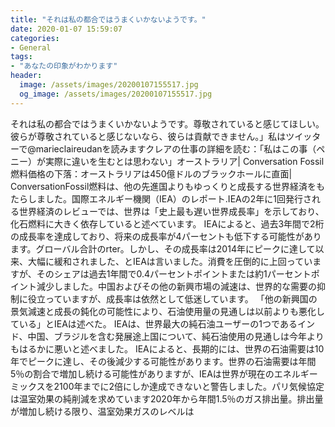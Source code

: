 ```yaml
---
title: "それは私の都合ではうまくいかないようです。"
date: 2020-01-07 15:59:07
categories:
- General
tags:
- "あなたの印象がわかります"
header:
  image: /assets/images/20200107155517.jpg
  og_image: /assets/images/20200107155517.jpg
---
```


それは私の都合ではうまくいかないようです。尊敬されていると感じてほしい。彼らが尊敬されていると感じないなら、彼らは貢献できません。」私はツイッターで@marieclaireudanを読みますクレアの仕事の詳細を読む：「私はこの事（ペニー）が実際に違いを生むとは思わない」オーストラリア| Conversation Fossil燃料価格の下落：オーストラリアは450億ドルのブラックホールに直面| ConversationFossil燃料は、他の先進国よりもゆっくりと成長する世界経済をもたらしました。国際エネルギー機関（IEA）のレポート.IEAの2年に1回発行される世界経済のレビューでは、世界は「史上最も遅い世界成長率」を示しており、化石燃料に大きく依存していると述べています。 IEAによると、過去3年間で2桁の成長率を達成しており、将来の成長率が4パーセントも低下する可能性があります。グローバル合計のrter。しかし、その成長率は2014年にピークに達して以来、大幅に緩和されました、とIEAは言いました。消費を圧倒的に上回っていますが、そのシェアは過去1年間で0.4パーセントポイントまたは約1パーセントポイント減少しました。中国およびその他の新興市場の減速は、世界的な需要の抑制に役立っていますが、成長率は依然として低迷しています。 「他の新興国の景気減速と成長の鈍化の可能性により、石油使用量の見通しは以前よりも悪化している」とIEAは述べた。 IEAは、世界最大の純石油ユーザーの1つであるインド、中国、ブラジルを含む発展途上国について、純石油使用の見通しは今年よりもはるかに悪いと述べました。 IEAによると、長期的には、世界の石油需要は10年でピークに達し、その後減少する可能性があります。世界の石油需要は年間5％の割合で増加し続ける可能性がありますが、IEAは世界が現在のエネルギーミックスを2100年までに2倍にしか達成できないと警告しました。パリ気候協定は温室効果の純削減を求めています2020年から年間1.5％のガス排出量。排出量が増加し続ける限り、温室効果ガスのレベルは
